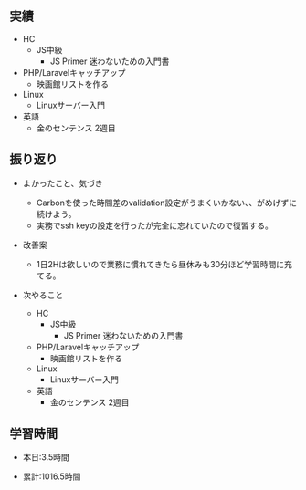 ## 実績
  - HC
    - JS中級
      - JS Primer 迷わないための入門書
  - PHP/Laravelキャッチアップ
    - 映画館リストを作る
  - Linux
    - Linuxサーバー入門
  - 英語
    - 金のセンテンス 2週目

## 振り返り
- よかったこと、気づき
  - Carbonを使った時間差のvalidation設定がうまくいかない、、がめげずに続けよう。
  - 実務でssh keyの設定を行ったが完全に忘れていたので復習する。
- 改善案
  - 1日2Hは欲しいので業務に慣れてきたら昼休みも30分ほど学習時間に充てる。

- 次やること
  - HC
    - JS中級
      - JS Primer 迷わないための入門書
  - PHP/Laravelキャッチアップ
    - 映画館リストを作る
  - Linux
    - Linuxサーバー入門
  - 英語
    - 金のセンテンス 2週目

## 学習時間
- 本日:3.5時間

- 累計:1016.5時間